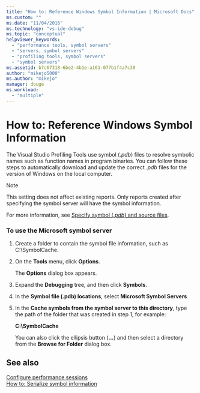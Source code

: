 ```yaml
---
title: "How to: Reference Windows Symbol Information | Microsoft Docs"
ms.custom: ""
ms.date: "11/04/2016"
ms.technology: "vs-ide-debug"
ms.topic: "conceptual"
helpviewer_keywords: 
  - "performance tools, symbol servers"
  - "servers, symbol servers"
  - "profiling tools, symbol servers"
  - "symbol servers"
ms.assetid: b7c67318-6be2-4b1e-a161-077b1f4a7c30
author: "mikejo5000"
ms.author: "mikejo"
manager: douge
ms.workload: 
  - "multiple"
---
```

# How to: Reference Windows Symbol Information
The Visual Studio Profiling Tools use symbol (.*pdb*) files to resolve symbolic names such as function names in program binaries. You can follow these steps to automatically download and update the correct .*pdb* files for the version of Windows on the local computer.  
  
> [!NOTE]
>  This setting does not affect existing reports. Only reports created after specifying the symbol server will have the symbol information.  
  
 For more information, see [Specify symbol (.*pdb*) and source files](../debugger/specify-symbol-dot-pdb-and-source-files-in-the-visual-studio-debugger.md).  
  
### To use the Microsoft symbol server  
  
1.  Create a folder to contain the symbol file information, such as C:\SymbolCache.  
  
2.  On the **Tools** menu, click **Options**.  
  
     The **Options** dialog box appears.  
  
3.  Expand the **Debugging** tree, and then click **Symbols**.  
  
4.  In the **Symbol file (.pdb) locations**, select **Microsoft Symbol Servers**  
  
5.  In the **Cache symbols from the symbol server to this directory**, type the path of the folder that was created in step 1, for example:  
  
     **C:\SymbolCache**  
  
     You can also click the ellipsis button (**...**) and then select a directory from the **Browse for Folder** dialog box.  
  
## See also  
 [Configure performance sessions](../profiling/configuring-performance-sessions.md)   
 [How to: Serialize symbol information](../profiling/how-to-serialize-symbol-information.md)